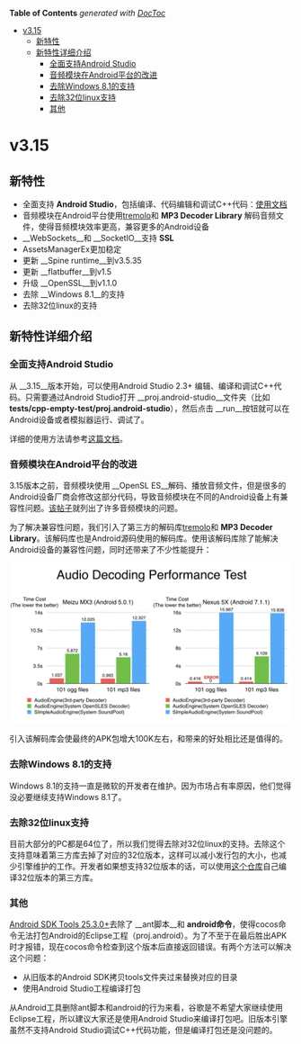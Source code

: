 <!-- START doctoc generated TOC please keep comment here to allow auto update -->
<!-- DON'T EDIT THIS SECTION, INSTEAD RE-RUN doctoc TO UPDATE -->
**Table of Contents**  *generated with [DocToc](https://github.com/thlorenz/doctoc)*

- [v3.15](#v315)
  - [新特性](#%E6%96%B0%E7%89%B9%E6%80%A7)
  - [新特性详细介绍](#%E6%96%B0%E7%89%B9%E6%80%A7%E8%AF%A6%E7%BB%86%E4%BB%8B%E7%BB%8D)
    - [全面支持Android Studio](#%E5%85%A8%E9%9D%A2%E6%94%AF%E6%8C%81android-studio)
    - [音频模块在Android平台的改进](#%E9%9F%B3%E9%A2%91%E6%A8%A1%E5%9D%97%E5%9C%A8android%E5%B9%B3%E5%8F%B0%E7%9A%84%E6%94%B9%E8%BF%9B)
    - [去除Windows 8.1的支持](#%E5%8E%BB%E9%99%A4windows-81%E7%9A%84%E6%94%AF%E6%8C%81)
    - [去除32位linux支持](#%E5%8E%BB%E9%99%A432%E4%BD%8Dlinux%E6%94%AF%E6%8C%81)
    - [其他](#%E5%85%B6%E4%BB%96)

<!-- END doctoc generated TOC please keep comment here to allow auto update -->

# v3.15

## 新特性

* 全面支持 __Android Studio__，包括编译、代码编辑和调试C++代码：[使用文档](https://github.com/chukong/cocos-docs/blob/v3-unified-documentation/installation/Android-Studio.md)
* 音频模块在Android平台使用[tremolo](http://wss.co.uk/pinknoise/tremolo/)和 __MP3 Decoder Library__ 解码音频文件，使得音频模块效率更高，兼容更多的Android设备
* __WebSockets__和 __SocketIO__支持 __SSL__
* AssetsManagerEx更加稳定
* 更新 __Spine runtime__到v3.5.35
* 更新 __flatbuffer__到v1.5
* 升级 __OpenSSL__到v1.1.0
* 去除 __Windows 8.1__的支持
* 去除32位linux的支持


## 新特性详细介绍

### 全面支持Android Studio

从 __3.15__版本开始，可以使用Android Studio 2.3+ 编辑、编译和调试C++代码。只需要通过Android Studio打开 __proj.android-studio__文件夹（比如 __tests/cpp-empty-test/proj.android-studio__），然后点击 __run__按钮就可以在Android设备或者模拟器运行、调试了。

详细的使用方法请参考[这篇文档](https://github.com/chukong/cocos-docs/blob/v3-unified-documentation/installation/Android-Studio.md)。

### 音频模块在Android平台的改进

3.15版本之前，音频模块使用 __OpenSL ES__解码、播放音频文件，但是很多的Android设备厂商会修改这部分代码，导致音频模块在不同的Android设备上有兼容性问题。[该帖子](http://discuss.cocos2d-x.org/t/android-audio-decoding-issues-discussion/34610)就列出了许多音频模块的问题。

为了解决兼容性问题，我们引入了第三方的解码库[tremolo](http://wss.co.uk/pinknoise/tremolo/)和 __MP3 Decoder Library__。该解码库也是Android源码使用的解码库。使用该解码库除了能解决Android设备的兼容性问题，同时还带来了不少性能提升：

![audio performance](https://raw.githubusercontent.com/minggo/Pictures/master/AudioDecodingPerfTest.png)

引入该解码库会使最终的APK包增大100K左右，和带来的好处相比还是值得的。

### 去除Windows 8.1的支持

Windows 8.1的支持一直是微软的开发者在维护。因为市场占有率原因，他们觉得没必要继续支持Windows 8.1了。

### 去除32位linux支持

目前大部分的PC都是64位了，所以我们觉得去除对32位linux的支持。去除这个支持意味着第三方库去掉了对应的32位版本，这样可以减小发行包的大小，也减少引擎维护的工作。开发者如果想支持32位版本的话，可以使用[这个仓库](https://github.com/cocos2d/cocos2d-x-3rd-party-libs-src)自己编译32位版本的第三方库。

### 其他

[Android SDK Tools 25.3.0+](http://tools.android.com/recent/androidsdktoolsrevision2530feb2017)去除了 __ant脚本__和 __android命令__，使得cocos命令无法打包Android的Eclipse工程（proj.android）。为了不至于在最后胜出APK时才报错，现在cocos命令检查到这个版本后直接返回错误。有两个方法可以解决这个问题：

* 从旧版本的Android SDK拷贝tools文件夹过来替换对应的目录
* 使用Android Studio工程编译打包

从Android工具删除ant脚本和android的行为来看，谷歌是不希望大家继续使用Eclipse工程，所以建议大家还是使用Android Studio来编译打包吧。旧版本引擎虽然不支持Android Studio调试C++代码功能，但是编译打包还是没问题的。
